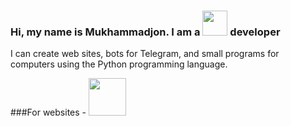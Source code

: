 ### Hi, my name is Mukhammadjon. I am a <img src="https://media0.giphy.com/media/LMt9638dO8dftAjtco/giphy.gif?cid=ecf05e47537kww9cnkmqt5f8mwq6q21kknevxs3qjm7ied7m&rid=giphy.gif&ct=s" width="40px"> developer

<p>I can create web sites, bots for Telegram, and small programs for computers using the Python programming language.</p>

###For websites - <img src="http://cdn.shopify.com/s/files/1/0211/8212/products/django_sticker_f41bde31-a65c-403b-a36c-dac5a032483c_grande.png?v=1495600358" width="60px">



